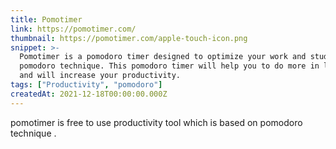 ```yaml
---
title: Pomotimer
link: https://pomotimer.com/
thumbnail: https://pomotimer.com/apple-touch-icon.png
snippet: >-
  Pomotimer is a pomodoro timer designed to optimize your work and study using
  pomodoro technique. This pomodoro timer will help you to do more in less time
  and will increase your productivity.
tags: ["Productivity", "pomodoro"]
createdAt: 2021-12-18T00:00:00.000Z
---
```

pomotimer is free to use productivity tool which is based on pomodoro technique .